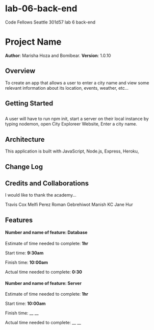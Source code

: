 # lab-06-back-end

Code Fellows Seattle 301d57 lab 6 back-end

# Project Name

**Author**: Marisha Hoza and Bomibear.
**Version**: 1.0.10
<!-- (increment the patch/fix version number if you make more commits past your first submission) -->

## Overview

<!-- Provide a high level overview of what this application is and why you are building it, beyond the fact that it's an assignment for this class. (i.e. What's your problem domain?) -->

To create an app that allows a user to enter a city name and view some relevant information about its location, events, weather, etc...

## Getting Started

## <!-- What are the steps that a user must take in order to build this app on their own machine and get it running? -->

A user will have to run npm init, start a server on their local instance by typing nodemon, open City Exploreer Website, Enter a city name.

## Architecture

<!-- Provide a detailed description of the application design. What technologies (languages, libraries, etc) you're using, and any other relevant design information. -->

This application is built with JavaScript, Node.js, Express, Heroku,

## Change Log

<!-- Use this area to document the iterative changes made to your application as each feature is successfully implemented. Use time stamps. Here's an examples:

01-01-2001 4:59pm - Application now has a fully-functional express server, with a GET route for the location resource.

-->



## Credits and Collaborations

<!-- Give credit (and a link) to other people or resources that helped you build this application. -->
I would like to thank the academy...

Travis Cox
Melfi Perez
Roman Gebrehiwot
Manish KC
Jane Hur


## Features

#### Number and name of feature: __Database__

Estimate of time needed to complete: __1hr__

Start time: __9:30am__

Finish time: __10:00am__

Actual time needed to complete: __0:30__

#### Number and name of feature: __Server__

Estimate of time needed to complete: __1hr__

Start time: __10:00am__

Finish time: __ __

Actual time needed to complete: __ __
